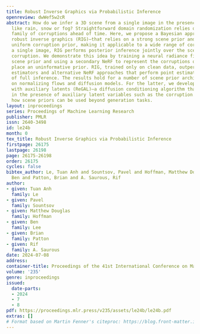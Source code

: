 ```yaml
---
title: Robust Inverse Graphics via Probabilistic Inference
openreview: dwWef5w2cR
abstract: How do we infer a 3D scene from a single image in the presence of corruptions
  like rain, snow or fog? Straightforward domain randomization relies on knowing the
  family of corruptions ahead of time. Here, we propose a Bayesian approach—dubbed
  robust inverse graphics (RIG)—that relies on a strong scene prior and an uninformative
  uniform corruption prior, making it applicable to a wide range of corruptions. Given
  a single image, RIG performs posterior inference jointly over the scene and the
  corruption. We demonstrate this idea by training a neural radiance field (NeRF)
  scene prior and using a secondary NeRF to represent the corruptions over which we
  place an uninformative prior. RIG, trained only on clean data, outperforms depth
  estimators and alternative NeRF approaches that perform point estimation instead
  of full inference. The results hold for a number of scene prior architectures based
  on normalizing flows and diffusion models. For the latter, we develop reconstruction-guidance
  with auxiliary latents (ReGAL)—a diffusion conditioning algorithm that is applicable
  in the presence of auxiliary latent variables such as the corruption. RIG demonstrates
  how scene priors can be used beyond generation tasks.
layout: inproceedings
series: Proceedings of Machine Learning Research
publisher: PMLR
issn: 2640-3498
id: le24b
month: 0
tex_title: Robust Inverse Graphics via Probabilistic Inference
firstpage: 26175
lastpage: 26198
page: 26175-26198
order: 26175
cycles: false
bibtex_author: Le, Tuan Anh and Sountsov, Pavel and Hoffman, Matthew Douglas and Lee,
  Ben and Patton, Brian and A. Saurous, Rif
author:
- given: Tuan Anh
  family: Le
- given: Pavel
  family: Sountsov
- given: Matthew Douglas
  family: Hoffman
- given: Ben
  family: Lee
- given: Brian
  family: Patton
- given: Rif
  family: A. Saurous
date: 2024-07-08
address:
container-title: Proceedings of the 41st International Conference on Machine Learning
volume: '235'
genre: inproceedings
issued:
  date-parts:
  - 2024
  - 7
  - 8
pdf: https://proceedings.mlr.press/v235/assets/le24b/le24b.pdf
extras: []
# Format based on Martin Fenner's citeproc: https://blog.front-matter.io/posts/citeproc-yaml-for-bibliographies/
---
```


